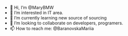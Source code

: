 - 👋 Hi, I’m @MaryBMW
- 👀 I’m interested in IT area.
- 🌱 I’m currently learning new source of sourcing
- 💞️ I’m looking to collaborate on developers, programers.
- 📫 How to reach me: @BaranovskaMariia

<!---
MaryBMW/MaryBMW is a ✨ special ✨ repository because its `README.md` (this file) appears on your GitHub profile.
You can click the Preview link to take a look at your changes.
--->
